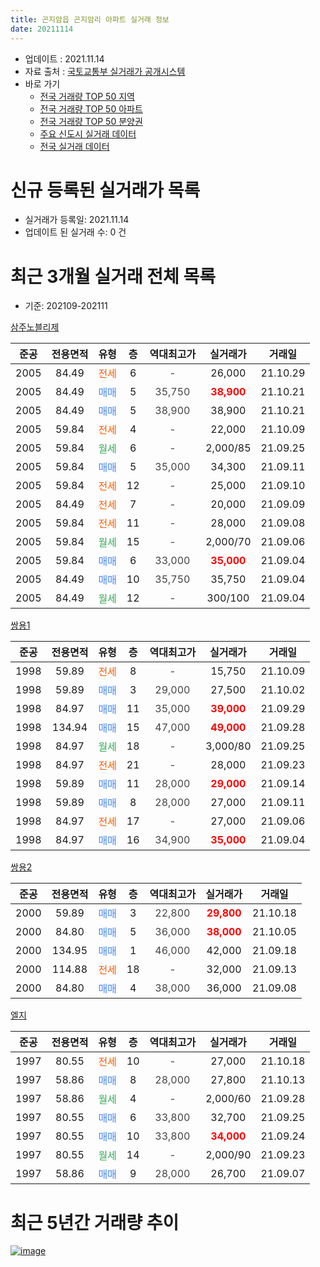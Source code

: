 ```yaml
---
title: 곤지암읍 곤지암리 아파트 실거래 정보
date: 20211114
---
```


* 업데이트 : 2021.11.14
* 자료 출처 : [국토교통부 실거래가 공개시스템](http://rt.molit.go.kr)
* 바로 가기
    * [전국 거래량 TOP 50 지역](https://apt-info.github.io/apt-trade-info/tr)
    * [전국 거래량 TOP 50 아파트](https://apt-info.github.io/apt-trade-info/ta)
    * [전국 거래량 TOP 50 분양권](https://apt-info.github.io/apt-trade-info/tb)
    * [주요 신도시 실거래 데이터](https://apt-info.github.io/apt-trade-info/newtown)
    * [전국 실거래 데이터](https://apt-info.github.io/apt-trade-info/all)



<script async src="https://pagead2.googlesyndication.com/pagead/js/adsbygoogle.js"></script>
<!-- 기본광고 -->
<ins class="adsbygoogle"
     style="display:block"
     data-ad-client="ca-pub-1142216861245946"
     data-ad-slot="4805727019"
     data-ad-format="auto"
     data-full-width-responsive="true"></ins>
<script>
     (adsbygoogle = window.adsbygoogle || []).push({});
</script>


# 신규 등록된 실거래가 목록

* 실거래가 등록일: 2021.11.14
* 업데이트 된 실거래 수: 0 건




<script async src="https://pagead2.googlesyndication.com/pagead/js/adsbygoogle.js"></script>
<!-- 기본광고 -->
<ins class="adsbygoogle"
     style="display:block"
     data-ad-client="ca-pub-1142216861245946"
     data-ad-slot="4805727019"
     data-ad-format="auto"
     data-full-width-responsive="true"></ins>
<script>
     (adsbygoogle = window.adsbygoogle || []).push({});
</script>


# 최근 3개월 실거래 전체 목록
* 기준: 202109-202111


[삼주노블리제](https://search.naver.com/search.naver?query=%EC%82%BC%EC%A3%BC%EB%85%B8%EB%B8%94%EB%A6%AC%EC%A0%9C)

|준공|전용면적|유형|층|역대최고가|실거래가|거래일|
|:---:|:---:|:---:|:---:|:---:|:---:|:---:|
|2005|84.49|<span style="color:#FF5A00">전세</span>|6|<span style="color:#444444">-</span>|26,000|21.10.29|
|2005|84.49|<span style="color:#4285F3">매매</span>|5|<span style="color:#444444">35,750</span>|<b><span style="color:#FF0000">38,900</span></b>|21.10.21|
|2005|84.49|<span style="color:#4285F3">매매</span>|5|<span style="color:#444444">38,900</span>|38,900|21.10.21|
|2005|59.84|<span style="color:#FF5A00">전세</span>|4|<span style="color:#444444">-</span>|22,000|21.10.09|
|2005|59.84|<span style="color:#34A853">월세</span>|6|<span style="color:#444444">-</span>|2,000/85|21.09.25|
|2005|59.84|<span style="color:#4285F3">매매</span>|5|<span style="color:#444444">35,000</span>|34,300|21.09.11|
|2005|59.84|<span style="color:#FF5A00">전세</span>|12|<span style="color:#444444">-</span>|25,000|21.09.10|
|2005|84.49|<span style="color:#FF5A00">전세</span>|7|<span style="color:#444444">-</span>|20,000|21.09.09|
|2005|59.84|<span style="color:#FF5A00">전세</span>|11|<span style="color:#444444">-</span>|28,000|21.09.08|
|2005|59.84|<span style="color:#34A853">월세</span>|15|<span style="color:#444444">-</span>|2,000/70|21.09.06|
|2005|59.84|<span style="color:#4285F3">매매</span>|6|<span style="color:#444444">33,000</span>|<b><span style="color:#FF0000">35,000</span></b>|21.09.04|
|2005|84.49|<span style="color:#4285F3">매매</span>|10|<span style="color:#444444">35,750</span>|35,750|21.09.04|
|2005|84.49|<span style="color:#34A853">월세</span>|12|<span style="color:#444444">-</span>|300/100|21.09.04|

[쌍용1](https://search.naver.com/search.naver?query=%EC%8C%8D%EC%9A%A91)

|준공|전용면적|유형|층|역대최고가|실거래가|거래일|
|:---:|:---:|:---:|:---:|:---:|:---:|:---:|
|1998|59.89|<span style="color:#FF5A00">전세</span>|8|<span style="color:#444444">-</span>|15,750|21.10.09|
|1998|59.89|<span style="color:#4285F3">매매</span>|3|<span style="color:#444444">29,000</span>|27,500|21.10.02|
|1998|84.97|<span style="color:#4285F3">매매</span>|11|<span style="color:#444444">35,000</span>|<b><span style="color:#FF0000">39,000</span></b>|21.09.29|
|1998|134.94|<span style="color:#4285F3">매매</span>|15|<span style="color:#444444">47,000</span>|<b><span style="color:#FF0000">49,000</span></b>|21.09.28|
|1998|84.97|<span style="color:#34A853">월세</span>|18|<span style="color:#444444">-</span>|3,000/80|21.09.25|
|1998|84.97|<span style="color:#FF5A00">전세</span>|21|<span style="color:#444444">-</span>|28,000|21.09.23|
|1998|59.89|<span style="color:#4285F3">매매</span>|11|<span style="color:#444444">28,000</span>|<b><span style="color:#FF0000">29,000</span></b>|21.09.14|
|1998|59.89|<span style="color:#4285F3">매매</span>|8|<span style="color:#444444">28,000</span>|27,000|21.09.11|
|1998|84.97|<span style="color:#FF5A00">전세</span>|17|<span style="color:#444444">-</span>|27,000|21.09.06|
|1998|84.97|<span style="color:#4285F3">매매</span>|16|<span style="color:#444444">34,900</span>|<b><span style="color:#FF0000">35,000</span></b>|21.09.04|

[쌍용2](https://search.naver.com/search.naver?query=%EC%8C%8D%EC%9A%A92)

|준공|전용면적|유형|층|역대최고가|실거래가|거래일|
|:---:|:---:|:---:|:---:|:---:|:---:|:---:|
|2000|59.89|<span style="color:#4285F3">매매</span>|3|<span style="color:#444444">22,800</span>|<b><span style="color:#FF0000">29,800</span></b>|21.10.18|
|2000|84.80|<span style="color:#4285F3">매매</span>|5|<span style="color:#444444">36,000</span>|<b><span style="color:#FF0000">38,000</span></b>|21.10.05|
|2000|134.95|<span style="color:#4285F3">매매</span>|1|<span style="color:#444444">46,000</span>|42,000|21.09.18|
|2000|114.88|<span style="color:#FF5A00">전세</span>|18|<span style="color:#444444">-</span>|32,000|21.09.13|
|2000|84.80|<span style="color:#4285F3">매매</span>|4|<span style="color:#444444">38,000</span>|36,000|21.09.08|

[엘지](https://search.naver.com/search.naver?query=%EC%97%98%EC%A7%80)

|준공|전용면적|유형|층|역대최고가|실거래가|거래일|
|:---:|:---:|:---:|:---:|:---:|:---:|:---:|
|1997|80.55|<span style="color:#FF5A00">전세</span>|10|<span style="color:#444444">-</span>|27,000|21.10.18|
|1997|58.86|<span style="color:#4285F3">매매</span>|8|<span style="color:#444444">28,000</span>|27,800|21.10.13|
|1997|58.86|<span style="color:#34A853">월세</span>|4|<span style="color:#444444">-</span>|2,000/60|21.09.28|
|1997|80.55|<span style="color:#4285F3">매매</span>|6|<span style="color:#444444">33,800</span>|32,700|21.09.25|
|1997|80.55|<span style="color:#4285F3">매매</span>|10|<span style="color:#444444">33,800</span>|<b><span style="color:#FF0000">34,000</span></b>|21.09.24|
|1997|80.55|<span style="color:#34A853">월세</span>|14|<span style="color:#444444">-</span>|2,000/90|21.09.23|
|1997|58.86|<span style="color:#4285F3">매매</span>|9|<span style="color:#444444">28,000</span>|26,700|21.09.07|



<script async src="https://pagead2.googlesyndication.com/pagead/js/adsbygoogle.js"></script>
<!-- 기본광고 -->
<ins class="adsbygoogle"
     style="display:block"
     data-ad-client="ca-pub-1142216861245946"
     data-ad-slot="4805727019"
     data-ad-format="auto"
     data-full-width-responsive="true"></ins>
<script>
     (adsbygoogle = window.adsbygoogle || []).push({});
</script>


# 최근 5년간 거래량 추이


<div style="width:100%;">
    <canvas id="deal_progress" height="200"></canvas>
</div>

<script>
new Chart(document.getElementById("deal_progress"), {
    type: 'line',
    data: {
        labels: ['16.01','16.02','16.03','16.04','16.05','16.06','16.07','16.08','16.09','16.10','16.11','16.12','17.01','17.02','17.03','17.04','17.05','17.06','17.07','17.08','17.09','17.10','17.11','17.12','18.01','18.02','18.03','18.04','18.05','18.06','18.07','18.08','18.09','18.10','18.11','18.12','19.01','19.02','19.03','19.04','19.05','19.06','19.07','19.08','19.09','19.10','19.11','19.12','20.01','20.02','20.03','20.04','20.05','20.06','20.07','20.08','20.09','20.10','20.11','20.12','21.01','21.02','21.03','21.04','21.05','21.06','21.07','21.08','21.09','21.10'],
        datasets: [{
            label: '매매/분양권',
            data: [10,11,18,11,18,10,14,11,9,9,5,4,2,4,5,7,9,7,7,10,10,2,5,5,9,6,3,2,6,5,3,7,4,2,2,6,2,3,3,3,6,8,6,1,5,3,3,5,7,8,14,7,12,30,27,26,21,17,38,16,17,12,18,18,14,18,18,12,13,6],
            borderColor: "rgba(66, 133, 243, 1)",
            backgroundColor: "rgba(66, 133, 243, 0.05)",
            borderWidth: 1,
            pointRadius: 0,
            fill: false,
            lineTension: 0
        },{
            label: '전/월세',
            data: [10,7,6,10,9,10,11,13,15,9,11,5,6,17,19,9,5,7,6,8,8,8,6,3,6,3,10,11,4,8,7,10,8,8,6,5,8,9,9,8,8,12,4,6,3,2,7,9,7,10,14,9,8,11,15,6,10,12,9,5,9,11,14,6,10,10,11,10,12,4],
            borderColor: "rgba(255, 90, 0, 1)",
            backgroundColor: "rgba(255, 90, 0, 0.05)",
            borderWidth: 1,
            pointRadius: 0,
            fill: false,
            lineTension: 0
        },{
            label: '합계',
            data: [20,18,24,21,27,20,25,24,24,18,16,9,8,21,24,16,14,14,13,18,18,10,11,8,15,9,13,13,10,13,10,17,12,10,8,11,10,12,12,11,14,20,10,7,8,5,10,14,14,18,28,16,20,41,42,32,31,29,47,21,26,23,32,24,24,28,29,22,25,10],
            borderColor: "rgba(0, 0, 0, 1)",
            backgroundColor: "rgba(0, 0, 0, 0.03)",
            borderWidth: 0.1,
            pointRadius: 0,
            fill: true,
            lineTension: 0
        }
        ]
    },
    options: {
        responsive: true,
        title: {
            display: false
        },
        tooltips: {
            mode: 'index',
            intersect: false
        },
        hover: {
            mode: 'nearest',
            intersect: true
        },
        scales: {
            xAxes: [{
                display: true,
                scaleLabel: {
                    display: true,
                    labelString: '년/월'
                }
            }],
            yAxes: [{
                display: true,
                ticks: {
                    suggestedMin: 0,
                },
                scaleLabel: {
                    display: true,
                    labelString: '실거래 수'
                }
            }]
        }
    }
});

</script>


[![image](https://apt-info.github.io/images/2020-01-03-apt-trade-info/1024x500.png)](https://play.google.com/store/apps/details?id=com.aptinfo.apttradeinfo)

